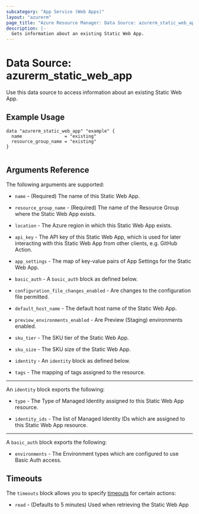 ```yaml
---
subcategory: "App Service (Web Apps)"
layout: "azurerm"
page_title: "Azure Resource Manager: Data Source: azurerm_static_web_app"
description: |-
  Gets information about an existing Static Web App.
---
```


# Data Source: azurerm_static_web_app

Use this data source to access information about an existing Static Web App.

## Example Usage

```hcl
data "azurerm_static_web_app" "example" {
  name                = "existing"
  resource_group_name = "existing"
}


```

## Arguments Reference

The following arguments are supported:

* `name` - (Required) The name of this Static Web App.

* `resource_group_name` - (Required) The name of the Resource Group where the Static Web App exists.

* `location` - The Azure region in which this Static Web App exists.

* `api_key` - The API key of this Static Web App, which is used for later interacting with this Static Web App from other clients, e.g. GitHub Action.

* `app_settings` - The map of key-value pairs of App Settings for the Static Web App.

* `basic_auth` - A `basic_auth` block as defined below.

* `configuration_file_changes_enabled` - Are changes to the configuration file permitted. 

* `default_host_name` - The default host name of the Static Web App.

* `preview_environments_enabled` - Are Preview (Staging) environments enabled. 

* `sku_tier` - The SKU tier of the Static Web App.

* `sku_size` - The SKU size of the Static Web App.

* `identity` - An `identity` block as defined below.

* `tags` - The mapping of tags assigned to the resource.

--- 

An `identity` block exports the following:

* `type` - The Type of Managed Identity assigned to this Static Web App resource.

* `identity_ids` - The list of Managed Identity IDs which are assigned to this Static Web App resource.

---

A `basic_auth` block exports the following:

* `environments` - The Environment types which are configured to use Basic Auth access.

## Timeouts

The `timeouts` block allows you to specify [timeouts](https://www.terraform.io/language/resources/syntax#operation-timeouts) for certain actions:

* `read` - (Defaults to 5 minutes) Used when retrieving the Static Web App
